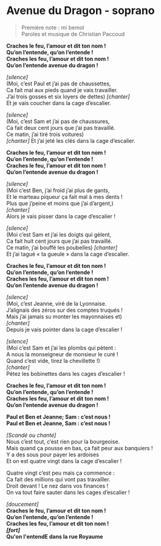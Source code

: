 # Avenue du Dragon - soprano

> Première note : mi bemol   
Paroles et musique de Christian Paccoud    


__Craches le feu, l’amour et dit ton nom !    
Qu’on l’entende, qu’on l’entende !   
Craches les feu, l’amour et dit ton nom !    
Qu’on l’entende avenue du dragon !__   

*[silence]*    
(Moi, c’est Paul et j’ai pas de chaussettes,    
Ca fait mal aux pieds quand je vais travailler.    
J’ai trois gosses et six loyers de dettes)
*[chanter]*    
Et je vais coucher dans la cage d’escalier.     

*[silence]*    
(Moi, c’est Sam et j’ai pas de chaussures,    
Ca fait deux cent jours que j’ai pas travaillé.   
Ce matin, j’ai tiré trois voitures)   
*[chanter]*
Et j’ai jeté les clés dans la cage d’escalier.   

__Craches le feu, l’amour et dit ton nom !    
Qu’on l’entende, qu’on l’entende !   
Craches le feu, l’amour et dit ton nom !    
Qu’on l’entende avenue du dragon !__   

*[silence]*   
(Moi c’est Ben, j’ai froid j’ai plus de gants,   
Et le marteau piqueur ça fait mal à mes dents !   
Plus que j’peine et moins que j’ai d’argent,)    
*[chanter]*   
Alors je vais pisser dans la cage d’escalier !   

*[silence]*   
(Moi c’est Sam et j’ai les doigts qui gèlent,   
Ca fait huit cent jours que j’ai pas travaillé.   
Ce matin, j’ai bouffé les poubelles)
*[chanter]*   
Et j’ai tagué « ta gueule » dans la cage d’escalier.   

__Craches le feu, l’amour et dit ton nom !   
Qu’on l’entende, qu’on l’entende !   
Craches les feu, l’amour et dit ton nom !   
Qu’on l’entende avenue du dragon !__  

*[silence]*   
(Moi, c’est Jeanne, viré de la Lyonnaise.   
J’alignais des zéros sur des comptes truqués !   
Mais j’ai jamais su monter les mayonnaises et)   
*[chanter]*   
Depuis je vais pointer dans la cage d’escalier !   

*[silence]*   
(Moi c’est Sam et j’ai les plombs qui pètent :   
A nous la monseigneur de monsieur le curé !   
Quand c’est vide, tirez la chevillette !)    
*[chanter]*   
Pétez les bobinettes dans les cages d’escalier !   

__Craches le feu, l’amour et dit ton nom !    
Qu’on l’entende, qu’on l’entende !   
Craches les feu, l’amour et dit ton nom !    
Qu’on l’entende avenue du dragon !__   

__Paul et Ben et Jeanne; Sam : c’est nous !    
Paul et Ben et Jeanne, Sam : c’est nous !__   

*[Scandé ou chanté]*   
Nous c’est tout, c’est rien pour la bourgeoise.   
Mais quand ça pousse en bas, ça fait peur aux banquiers !    
Y a des sous pour payer les ardoises   
Et on est quatre vingt dans la cage d’escalier !    

Quatre vingt c’est peu mais ça commence :  
Ca fait des millions qui vont pas travailler.   
Droit devant ! Le nez dans vos finances !    
On va tout faire sauter dans les cages d’escalier !    

*[doucement]*   
__Craches le feu, l’amour et dit ton nom !    
Qu’on l’entende, qu’on l’entende !   
Craches les feu, l’amour et dit ton nom !    
*[fort]*    
Qu'on l'entendE dans la rue Royaume__   

